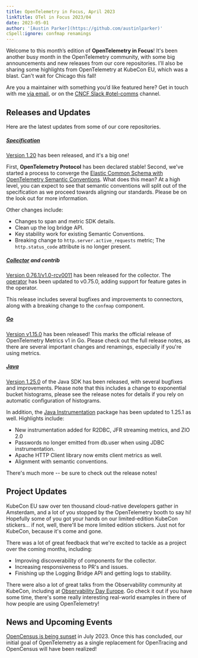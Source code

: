 ```yaml
---
title: OpenTelemetry in Focus, April 2023
linkTitle: OTel in Focus 2023/04
date: 2023-05-01
author: '[Austin Parker](https://github.com/austinlparker)'
cSpell:ignore: confmap renamings
---
```


Welcome to this month’s edition of **OpenTelemetry in Focus**! It's been another
busy month in the OpenTelemetry community, with some big announcements and new
releases from our core repositories. I'll also be sharing some highlights from
OpenTelemetry at KubeCon EU, which was a blast. Can't wait for Chicago this
fall!

Are you a maintainer with something you’d like featured here? Get in touch with
me [via email](mailto:austin@lightstep.com), or on the
[CNCF Slack #otel-comms](https://cloud-native.slack.com/archives/C02UN96HZH6)
channel.

## Releases and Updates

Here are the latest updates from some of our core repositories.

<!-- markdownlint-disable heading-increment -->

##### [Specification](/docs/specs/otel/)

[Version 1.20](https://github.com/open-telemetry/opentelemetry-specification/releases/tag/v1.20.0)
has been released, and it's a big one!

First, **OpenTelemetry Protocol** has been declared stable! Second, we've
started a process to converge the
[Elastic Common Schema with OpenTelemetry Semantic Conventions](/blog/2023/ecs-otel-semconv-convergence/).
What does this mean? At a high level, you can expect to see that semantic
conventions will split out of the specification as we proceed towards aligning
our standards. Please be on the look out for more information.

Other changes include:

- Changes to span and metric SDK details.
- Clean up the log bridge API.
- Key stability work for existing Semantic Conventions.
- Breaking change to `http.server.active_requests` metric; The
  `http.status_code` attribute is no longer present.

##### [Collector](/docs/collector/) and contrib

[Version 0.76.1/v1.0-rcv0011](https://github.com/open-telemetry/opentelemetry-collector-releases/releases/tag/v0.76.1)
has been released for the collector. The
[operator](https://github.com/open-telemetry/opentelemetry-operator/releases/tag/v0.75.0)
has been updated to v0.75.0, adding support for feature gates in the operator.

This release includes several bugfixes and improvements to connectors, along
with a breaking change to the `confmap` component.

##### [Go](/docs/languages/go/)

[Version v1.15.0](https://github.com/open-telemetry/opentelemetry-go/releases/tag/v1.15.0)
has been released! This marks the official release of OpenTelemetry Metrics v1
in Go. Please check out the full release notes, as there are several important
changes and renamings, especially if you're using metrics.

##### [Java](/docs/languages/java/)

[Version 1.25.0](https://github.com/open-telemetry/opentelemetry-java/releases/tag/v1.25.0)
of the Java SDK has been released, with several bugfixes and improvements.
Please note that this includes a change to exponential bucket histograms, please
see the release notes for details if you rely on automatic configuration of
histograms.

In addition, the
[Java Instrumentation](https://github.com/open-telemetry/opentelemetry-java-instrumentation/releases/tag/v1.25.1)
package has been updated to 1.25.1 as well. Highlights include:

- New instrumentation added for R2DBC, JFR streaming metrics, and ZIO 2.0
- Passwords no longer emitted from db.user when using JDBC instrumentation.
- Apache HTTP Client library now emits client metrics as well.
- Alignment with semantic conventions.

There's much more -- be sure to check out the release notes!

## Project Updates

KubeCon EU saw over ten thousand cloud-native developers gather in Amsterdam,
and a lot of you stopped by the OpenTelemetry booth to say hi! Hopefully some of
you got your hands on our limited-edition KubeCon stickers... if not, well,
there'll be more limited edition stickers. Just not for KubeCon, because it's
come and gone.

There was a lot of great feedback that we're excited to tackle as a project over
the coming months, including:

- Improving discoverability of components for the collector.
- Increasing responsiveness to PR's and issues.
- Finishing up the Logging Bridge API and getting logs to stability.

There were also a lot of great talks from the Observability community at
KubeCon, including at
[Observability Day Europe](https://www.youtube.com/watch?v=2VuAIhL3xG4&list=PLj6h78yzYM2ORxwcjTn4RLAOQOYjvQ2A3).
Go check it out if you have some time, there's some really interesting
real-world examples in there of how people are using OpenTelemetry!

## News and Upcoming Events

[OpenCensus is being sunset](/blog/2023/sunsetting-opencensus/) in July 2023.
Once this has concluded, our initial goal of OpenTelemetry as a single
replacement for OpenTracing and OpenCensus will have been realized!
